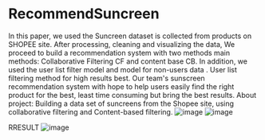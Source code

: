 # RecommendSuncreen
In this paper, we used the Suncreen dataset is collected from products on SHOPEE site. After processing, cleaning and visualizing the data, We proceed to build a recommendation system with two methods main methods: Collaborative Filtering CF and content base CB. In addition, we used the user list filter model and model for non-users data . User list filtering method for high results best. Our team's sunscreen recommendation system with hope to help users easily find the right product for the best, least time consuming but bring the best results.
About project: Building a data set of suncreens from the Shopee site, using collaborative filtering and Content-based filtering.
![image](https://github.com/ThuyTien622001/RecommendSuncreen/assets/133883046/1e9a71e4-c270-436b-bc6c-59edaaceda3f)
![image](https://github.com/ThuyTien622001/RecommendSuncreen/assets/133883046/94990c68-93d3-454b-9a94-30d8e78acc26)

RRESULT
![image](https://github.com/ThuyTien622001/RecommendSuncreen/assets/133883046/814bcd6c-1391-44e0-a812-ed7b6abf2cd4)
